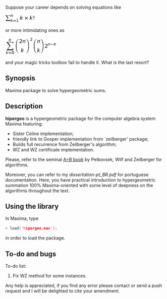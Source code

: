 Suppose your career depends on solving equations like

![Equation 1](./img/eq1.png)

or more intimidating ones as

![Equation 2](./img/eq2.png)

and your magic tricks toolbox fail to handle it.
What is the last resort?

## Synopsis

Maxima package to solve hypergeometric sums.

## Description

__hipergeo__ is a hypergeometric package for the computer algebra system Maxima featuring:
- Sister Celine implementation;
- friendly link to Gosper implementation from `zeilberger' package;
- Builds full recurrence from Zeilberger's algorithm;
- WZ and WZ certificate implementation.

Please, refer to the seminal [A=B book](http://www.amazon.com/A-B-Marko-Petkovsek/dp/1568810636) by
Petkovsek, Wilf and Zeilberger for algorithms.

Moreover, you can refer to my _dissertation-pt_BR.pdf_ for portuguese
documentation. Here, you have practical introduction to hypergeometric
summation 100% Maxima-oriented with some level of deepness on the algorithms
throughout the text.


## Using the library

In Maxima, type

```c
> load('hipergeo.mac');
```

in order to load the package.


## To-do and bugs

To-do list:

1. Fix WZ method for some instances.

Any help is appreciated, if you find any error please contact or send a push
request and I will be delighted to cite your amendment.
